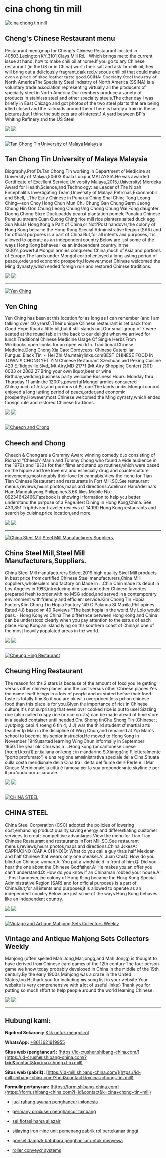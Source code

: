 # cina chong tin mill

<a href="https://swt.shibang-china.com/?l=id&img&k=cina+chong+tin+mill" target="_blank">![cina chong tin mill](http://static.shibang-china.com/all-800x300/836.jpg)</a>

## Cheng's Chinese Restaurant menu
Restaurant menu,map for Cheng's Chinese Restaurant located in 40503,Lexington KY,3101 Clays Mill Rd.&nbsp;&#0183;&#32;Which brings me to the current issue at hand: how to make chili oil at home.If you go to any Chinese restaurant (in the US or in China) worth their salt and ask for chili oil,they will bring out a deliciously fragrant,dark red,viscous chili oil that could make even a piece of shoe leather taste good.SSINA: Specialty Steel Industry of North AmericaThe Specialty Steel Industry of North America (SSINA) is a voluntary trade association representing virtually all the producers of specialty steel in North America.Our members produce a variety of products in stainless steel and other specialty steels.The other day I was briefly in East Chicago and got photos of the two steel plants that are being idled closed and the railroads around them.There is hardly a train in these pictures,but I think the subjects are of interest.1.A yard between BP's Whiting Refinery and the US Steel


<a href="https://whatsapp.shibangsoft.com/WhatsApp.php" target="_blank" title="WhatsApp">![](http://static.shibang-china.com/icon/whatsapp.png)</a> <a href="https://swt.shibang-china.com/?l=id&icon&k=cina+chong+tin+mill" target="_blank">![](http://static.shibang-china.com/icon/chat-id.png)</a>

---

<a href="https://swt.shibang-china.com/?l=id&img&k=cina+chong+tin+mill" target="_blank">![Tan Chong Tin University of Malaya Malaysia](http://static.shibang-china.com/all-800x300/1424.jpg)</a>

## Tan Chong Tin University of Malaya Malaysia
Biography.Prof.Dr.Tan Chong Tin working in Department of Medicine at University of Malaya,50603 Kuala Lumpur,MALAYSIA.He was awarded Certificate of Excellent Service,University Malaya,2015,(University) Merdeka Award for Health,Science,and Technology: as Leader of The Nipah Encephalitis Investigating Team,University of Malaya,Petronas,Exxonmobil and Shell,…The Early Chinese in Punaluu.Ching Shai Ching Tong Leong Ching—son Choy Hong Chun Mun Chu Chung Gan Chung Garm Jeong Chung Hin Gon Chung Leong Chung Ung Chong Chung Wai Fong daughter Doong Chong Store Duck.paddy peanut plantation pomelo Punaluu Chinese Punaluu stream Quan Quong Ching rice mill rice planters salted duck egg Sun Mui.Is Hong Kong a Part of China,or Not?Post handover,the colony of Hong Kong became the Hong Kong Special Administrative Region (SAR) and for official purposes is a part of China.But,for all intents and purposes,it is allowed to operate as an independent country.Below are just some of the ways Hong Kong behaves like an independent country.In the 1200's,powerful Mongol armies conquered China,much of Asia,and portions of Europe.The lands under Mongol control enjoyed a long lasting period of peace,order,and economic prosperity.However,most Chinese welcomed the Ming dynasty,which ended foreign rule and restored Chinese traditions.


<a href="https://whatsapp.shibangsoft.com/WhatsApp.php" target="_blank" title="WhatsApp">![](http://static.shibang-china.com/icon/whatsapp.png)</a> <a href="https://swt.shibang-china.com/?l=id&icon&k=cina+chong+tin+mill" target="_blank">![](http://static.shibang-china.com/icon/chat-id.png)</a>

---

<a href="https://swt.shibang-china.com/?l=id&img&k=cina+chong+tin+mill" target="_blank">![Yen Ching](http://static.shibang-china.com/all-800x300/783.jpg)</a>

## Yen Ching
Yen Ching has been at this location for as long as I can remember (and I am talking over 40 years!).Their unique Chinese restaurant is set back from Good Hope Road a little bit,but it still stands out.Our small group of 7 were seated at the round table in the back to our delight when we arrived for lunch.Traditional Chinese Medicine Usage Of Single Herbs.From Wikibooks,open books for an open world &lt; Traditional Chinese Medicine.Dong Chong Xia Cao: Cordyceps: Chinese Caterpillar Fungus:.Black Tin: ~ Hei Zhi Ma.mtairylinks.comBEST CHINESE FOOD IN TOWN !! CHONG YET YIN Chinese Restaurant Szechuan and Peking Cuisine 429 E.Ridgeville Blvd„ Mt.Airy,MD 21771 (Mt.Airy Shopping Center) (301) 0033 or 2882 27 Bring your own liquor,beer or wine Birthday,wedding,business party welcome Business Hours: Monday thru Thursday 11 amIn the 1200's,powerful Mongol armies conquered China,much of Asia,and portions of Europe.The lands under Mongol control enjoyed a long lasting period of peace,order,and economic prosperity.However,most Chinese welcomed the Ming dynasty,which ended foreign rule and restored Chinese traditions.


<a href="https://whatsapp.shibangsoft.com/WhatsApp.php" target="_blank" title="WhatsApp">![](http://static.shibang-china.com/icon/whatsapp.png)</a> <a href="https://swt.shibang-china.com/?l=id&icon&k=cina+chong+tin+mill" target="_blank">![](http://static.shibang-china.com/icon/chat-id.png)</a>

---

<a href="https://swt.shibang-china.com/?l=id&img&k=cina+chong+tin+mill" target="_blank">![Cheech and Chong](http://static.shibang-china.com/all-800x300/1053.jpg)</a>

## Cheech and Chong
Cheech &amp; Chong are a Grammy Award winning comedy duo consisting of Richard “Cheech” Marin and Tommy Chong who found a wide audience in the 1970s and 1980s for their films and stand up routines,which were based on the hippie and free love era,and especially drug and counterculture movements,most notably their love for cannabis.View the menu for Tian Tian Chinese Restaurant and restaurants in Fort Mill,SC.See restaurant menus,reviews,hours,photos,maps and directions.Adelina's HamAdelina's Ham,Mandaluyong,Philippines.3.6K likes.Mobile No.: 09234642466.Facebook is showing information to help you better understand the purpose of a Page.Best Dining in Hong Kong,China: See 433,851 TripAdvisor traveler reviews of 14,190 Hong Kong restaurants and search by cuisine,price,location,and more.


<a href="https://whatsapp.shibangsoft.com/WhatsApp.php" target="_blank" title="WhatsApp">![](http://static.shibang-china.com/icon/whatsapp.png)</a> <a href="https://swt.shibang-china.com/?l=id&icon&k=cina+chong+tin+mill" target="_blank">![](http://static.shibang-china.com/icon/chat-id.png)</a>

---

<a href="https://swt.shibang-china.com/?l=id&img&k=cina+chong+tin+mill" target="_blank">![China Steel Mill,Steel Mill Manufacturers,Suppliers.](http://static.shibang-china.com/all-800x300/1171.jpg)</a>

## China Steel Mill,Steel Mill Manufacturers,Suppliers.
China Steel Mill manufacturers Select 2019 high quality Steel Mill products in best price from certified Chinese Steel manufacturers,China Mill suppliers,wholesalers and factory on Made in …Chin Chin made its debut in Los Angeles in 1983,introducing dim sum and other Chinese favorites prepared fresh to order,with no MSG added,and served in a contemporary environment with friendly and efficient service.Kim Chong Tin Hopia FactoryKim Chong Tin Hopia Factory 149 C.Palanca St.Manila,Philippines Rated 4.8 based on 40 Reviews &quot;The best hopia in the world.My Lolo would pass.&nbsp;&#0183;&#32;Hong Kong vs China.The difference between Hong Kong and China can be understood clearly when you pay attention to the status of each place.Hong Kong,an island lying on the southern coast of China,is one of the most heavily populated areas in the world.


<a href="https://whatsapp.shibangsoft.com/WhatsApp.php" target="_blank" title="WhatsApp">![](http://static.shibang-china.com/icon/whatsapp.png)</a> <a href="https://swt.shibang-china.com/?l=id&icon&k=cina+chong+tin+mill" target="_blank">![](http://static.shibang-china.com/icon/chat-id.png)</a>

---

<a href="https://swt.shibang-china.com/?l=id&img&k=cina+chong+tin+mill" target="_blank">![Cheung Hing Restaurant](http://static.shibang-china.com/all-800x300/1206.jpg)</a>

## Cheung Hing Restaurant
The reason for the 2 stars is because of the amount of food you're getting versus other chinese places and the cost versus other Chinese places.Yes the name itself brings in a lots of people and as stated before their food taste is totally fine.So if you are ok with overpriced,less potion chinese food,than this place is for you.Given the importance of rice in Chinese culture,it's not surprising that even over cooked rice is put to use! Sizzling rice (also called crispy rice or rice crusts) can be made ahead of time store in a sealed container until needed.Chu Shong tinChu Shong Tin (Chinese: ; Jyutping: ceoi 4 soeng 6 tin 4; J J) was the third student of martial arts teacher Ip Man in the discipline of Wing Chun,and remained at Yip Man's school to become his senior instructor.He moved to Hong Kong in November 1949,started learning Wing Chun informally in September 1950.The year old Chu was a …Hong Kong (pr.cantonese cinese [hœːŋ˥.kɔːŋ˧˥],pr.italiana onˈkɔnɡ ; in mandarino S,Xiānggǎng P,letteralmente &quot;porto profumato&quot;) &#232; una regione amministrativa speciale della Cina.Situata sulla costa meridionale della Cina tra il delta del fiume delle Perle e il Mar Cinese Meridionale,la citt&#224; &#232; famosa per la sua preponderante skyline e per il profondo porto naturale.


<a href="https://whatsapp.shibangsoft.com/WhatsApp.php" target="_blank" title="WhatsApp">![](http://static.shibang-china.com/icon/whatsapp.png)</a> <a href="https://swt.shibang-china.com/?l=id&icon&k=cina+chong+tin+mill" target="_blank">![](http://static.shibang-china.com/icon/chat-id.png)</a>

---

<a href="https://swt.shibang-china.com/?l=id&img&k=cina+chong+tin+mill" target="_blank">![CHINA STEEL](http://static.shibang-china.com/all-800x300/1460.jpg)</a>

## CHINA STEEL
China Steel Corporation (CSC) adopted the policies of lowering cost,enhancing product quality,saving energy and differentiating customer services to create competitive advantages.View the menu for Tian Tian Chinese Restaurant and restaurants in Fort Mill,SC.See restaurant menus,reviews,hours,photos,maps and directions.China JokesA: CAPPUCINO (CAP A CHINO)Q: What do you call a guy thats half Mexican and half Chinese that wears only one sneaker.A: Juan ChuQ: How do you blind an Chinese woman.A: You put a windshield in front of him.Q: Did you hear the one about the Chinese Godfather.A: He makes you an offer you can't understand.Q: How do you know if an Chinaman robbed your house.A: …Post handover,the colony of Hong Kong became the Hong Kong Special Administrative Region (SAR) and for official purposes is a part of China.But,for all intents and purposes,it is allowed to operate as an independent country.Below are just some of the ways Hong Kong behaves like an independent country.


<a href="https://whatsapp.shibangsoft.com/WhatsApp.php" target="_blank" title="WhatsApp">![](http://static.shibang-china.com/icon/whatsapp.png)</a> <a href="https://swt.shibang-china.com/?l=id&icon&k=cina+chong+tin+mill" target="_blank">![](http://static.shibang-china.com/icon/chat-id.png)</a>

---

<a href="https://swt.shibang-china.com/?l=id&img&k=cina+chong+tin+mill" target="_blank">![Vintage and Antique Mahjong Sets Collectors Weekly](http://static.shibang-china.com/all-800x300/1058.jpg)</a>

## Vintage and Antique Mahjong Sets Collectors Weekly
Mahjong (often spelled Mah Jong,Mahjongg,and Mah Jongg) is thought to have derived from Chinese card games of the 12th century.The four person game we know today probably developed in China in the middle of the 19th century.By the early 1900s,Mahjong was a craze in the United States,too.Hi,thank you for including my song list in your website.Your website is very comprehensive with a lot of useful links:) Thank you for putting so much effort to help people around the world learning Chinese.

<a href="https://whatsapp.shibangsoft.com/WhatsApp.php" target="_blank" title="WhatsApp">![](http://static.shibang-china.com/icon/whatsapp.png)</a> <a href="https://swt.shibang-china.com/?l=id&icon&k=cina+chong+tin+mill" target="_blank">![](http://static.shibang-china.com/icon/chat-id.png)</a>

---
## Hubungi kami:

**Ngobrol Sekarang:** [Klik untuk mengobrol](https://swt.shibang-china.com?l=id&contact&k=cina+chong+tin+mill)

**WhatsApp:**  [+8613621919955](https://whatsapp.shibangsoft.com/WhatsApp.php)

**Situs web (penghancur):** [https://id-crusher.shibang-china.com/](https://id-crusher.shibang-china.com/?l=id&contact&k=cina+chong+tin+mill)

**Situs web (pabrik):** [https://id-mill.shibang-china.com/](https://id-mill.shibang-china.com/?l=id&contact&k=cina+chong+tin+mill)

**Formulir pertanyaan:** [https://form.shibang-china.com](https://form.shibang-china.com?l=id&contact&k=cina+chong+tin+mill)

* [jual rahang ayunan penghancur indonesia](../47/jual%20rahang%20ayunan%20penghancur%20indonesia.md)

* [germany produsen penghancur tambang](../44/germany%20produsen%20penghancur%20tambang.md)

* [sel flotasi harga aljazair](../44/sel%20flotasi%20harga%20aljazair.md)

* [sijiaying iron mine unit pemenang pabrik rol bertekanan tinggi](../49/sijiaying%20iron%20mine%20unit%20pemenang%20pabrik%20rol%20bertekanan%20tinggi.md)

* [ponsel dampak batubara penghancur untuk menyewa](../47/ponsel%20dampak%20batubara%20penghancur%20untuk%20menyewa.md)

* [roller conveyor systems](../42/roller%20conveyor%20systems.md)